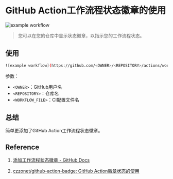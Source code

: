 # GitHub Action工作流程状态徽章的使用

![example workflow](https://github.com/czzonet/github-action-badge/actions/workflows/blank.yml/badge.svg)

> 您可以在您的仓库中显示状态徽章，以指示您的工作流程状态。

## 使用

```sh
![example workflow](https://github.com/<OWNER>/<REPOSITORY>/actions/workflows/<WORKFLOW_FILE>/badge.svg)
```

参数：

- `<OWNER>`：GitHub用户名
- `<REPOSITORY>`：仓库名
- `<WORKFLOW_FILE>`：CI配置文件名

## 总结

简单更添加了GitHub Action工作流程状态徽章。

## Reference

1. [添加工作流程状态徽章 - GitHub Docs](https://docs.github.com/cn/actions/monitoring-and-troubleshooting-workflows/adding-a-workflow-status-badge)
  
2. [czzonet/github-action-badge: GitHub Action徽章状态的使用](https://github.com/czzonet/github-action-badge)
